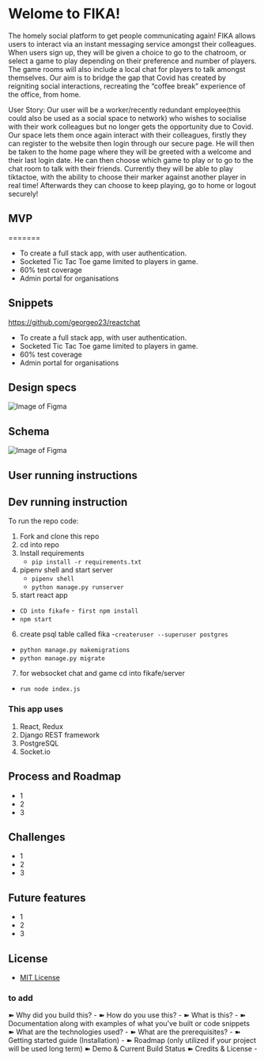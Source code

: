 # Welome to FIKA!

The homely social platform to get people communicating again!
FIKA allows users to interact via an instant messaging service amongst their colleagues. When users sign up, they will be given a choice to go to the chatroom, or select a game to play depending on their preference and number of players. The game rooms will also include a local chat for players to talk amongst themselves.  Our aim is to bridge the gap that Covid has created by reigniting social interactions, recreating the “coffee break” experience of the office, from home.

User Story: Our user will be a worker/recently redundant employee(this could also be used as a social space to network) who wishes to socialise with their work colleagues but no longer gets the opportunity due to Covid. Our space lets them once again interact with their colleagues, firstly they can register to the website then login through our secure page. He will then be taken to the home page where they will be greeted with a welcome and their last login date. He can then choose which game to play or to go to the chat room to talk with their friends. Currently they will be able to play tiktactoe, with the ability to choose their marker against another player in real time! Afterwards they can choose to keep playing, go to home or logout securely!

## MVP

=======
* To create a full stack app, with user authentication.
* Socketed Tic Tac Toe game limited to players in game.
* 60% test coverage
* Admin portal for organisations

## Snippets

https://github.com/georgeo23/reactchat




- To create a full stack app, with user authentication.
- Socketed Tic Tac Toe game limited to players in game.
- 60% test coverage
- Admin portal for organisations

## Design specs

![Image of Figma](https://github.com/shewitt93/FIKA---Final-Project/blob/master/Screenshot%202020-09-24%20at%2019.55.45.png)

## Schema

![Image of Figma](https://github.com/shewitt93/FIKA---Final-Project/blob/master/Schema.png)

## User running instructions

## Dev running instruction

To run the repo code:

1. Fork and clone this repo
2. cd into repo
3. Install requirements
   - `pip install -r requirements.txt`
4. pipenv shell and start server
   - `pipenv shell`
   - `python manage.py runserver`
5. start react app
  - `CD into fikafe`
  -` first npm install`
  - `npm start`
6. create psql table called fika
-`createruser --superuser postgres`
- `python manage.py makemigrations`
- `python manage.py migrate`
7. for websocket chat and game cd into fikafe/server
- `run node index.js`

### This app uses

1. React, Redux
2. Django REST framework
3. PostgreSQL
4. Socket.io

## Process and Roadmap

- 1
- 2
- 3

## Challenges

- 1
- 2
- 3

## Future features

- 1
- 2
- 3

## License

- [MIT License](https://opensource.org/licenses/mit-license.php)

### to add

➽ Why did you build this? -
➽ How do you use this? -
➽ What is this? -
➽ Documentation along with examples of what you’ve built or code snippets
➽ What are the technologies used? -
➽ What are the prerequisites? -
➽ Getting started guide (Installation) -
➽ Roadmap (only utilized if your project will be used long term)
➽ Demo & Current Build Status
➽ Credits & License -
